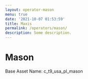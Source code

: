 ```yaml
---
layout: operator-mason
menu: true
date: '2021-10-07 01:53:59'
title: Maxis
permalink: /operators/mason/
description: Some description.
---
```


# Mason

Base Asset Name: c_t9_usa_pl_mason